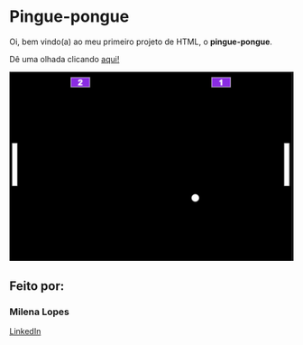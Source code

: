 # Pingue-pongue
Oi, bem vindo(a) ao meu primeiro projeto de HTML, o **pingue-pongue**.

Dê uma olhada clicando [aqui!](https://editor.p5js.org/nemilapoles/full/NwtCe_9ne)

![image](https://github.com/nemilapoles/pinguepongue/blob/main/Untitled.png?raw=true)

## Feito por:
### **Milena Lopes**
[LinkedIn](https://www.linkedin.com/in/milena-lopes-87272825b/)

